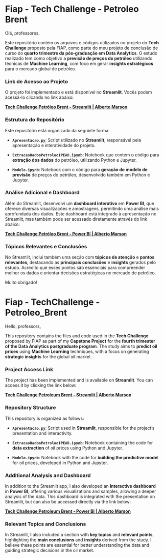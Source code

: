 # Fiap - Tech Challenge - Petroleo Brent

Olá, professores,

Este repositório contém os arquivos e códigos utilizados no projeto do **Tech Challenge** proposto pela FIAP, como parte do meu projeto de conclusão de curso do **quarto trimestre da pós-graduação em Data Analytics**. O estudo realizado tem como objetivo a **previsão de preços do petróleo** utilizando técnicas de **Machine Learning**, com foco em gerar **insights estratégicos** para o mercado global de petróleo.

### Link de Acesso ao Projeto

O projeto foi implementado e está disponível no **Streamlit**. Vocês podem acessá-lo clicando no link abaixo:

[**Tech Challenge Petróleo Brent - Streamlit | Alberto Marson**](https://fiaptechchallengebrent.streamlit.app/)

### Estrutura do Repositório

Este repositório está organizado da seguinte forma:

- **`Apresentacao.py`**: Script utilizado no **Streamlit**, responsável pela apresentação e interatividade do projeto.
  
- **`ExtracaoDadosPetroleoIPEAD.ipynb`**: Notebook que contém o código para **extração dos dados** do petróleo, utilizando Python e Jupyter. 

- **`Modelo.ipynb`**: Notebook com o código para **geração do modelo de previsão** de preços do petróleo, desenvolvido também em Python e Jupyter.

### Análise Adicional e Dashboard

Além do Streamlit, desenvolvi um **dashboard interativo** em **Power BI**, que oferece diversas visualizações e amostragens, permitindo uma análise mais aprofundada dos dados. Este dashboard está integrado à apresentação no Streamlit, mas também pode ser acessado diretamente através do link abaixo:

[**Tech Challenge Petróleo Brent - Power BI | Alberto Marson**](https://app.powerbi.com/view?r=eyJrIjoiOTdjZjRhNGEtZjFkNi00ZjIzLWJlODEtNWU3YjkxMWY5ZTNhIiwidCI6IjExZGJiZmUyLTg5YjgtNDU0OS1iZTEwLWNlYzM2NGU1OTU1MSIsImMiOjR9)

### Tópicos Relevantes e Conclusões

No Streamlit, incluí também uma seção com **tópicos de atenção** e **pontos relevantes**, destacando as **principais conclusões** e **insights** gerados pelo estudo. Acredito que esses pontos são essenciais para compreender melhor os dados e orientar decisões estratégicas no mercado de petróleo.

Muito obrigado! 

# Fiap - TechChallenge - Petroleo_Brent

Hello, professors,

This repository contains the files and code used in the **Tech Challenge** proposed by FIAP as part of my **Capstone Project** for the **fourth trimester of the Data Analytics postgraduate program**. The study aims to **predict oil prices** using **Machine Learning** techniques, with a focus on generating **strategic insights** for the global oil market.

### Project Access Link

The project has been implemented and is available on **Streamlit**. You can access it by clicking the link below:

[**Tech Challenge Petroleum Brent - Streamlit | Alberto Marson**](https://fiaptechchallengebrent.streamlit.app/)

### Repository Structure

This repository is organized as follows:

- **`Apresentacao.py`**: Script used in **Streamlit**, responsible for the project’s presentation and interactivity.
  
- **`ExtracaoDadosPetroleoIPEAD.ipynb`**: Notebook containing the code for **data extraction** of oil prices using Python and Jupyter.

- **`Modelo.ipynb`**: Notebook with the code for **building the predictive model** for oil prices, developed in Python and Jupyter.

### Additional Analysis and Dashboard

In addition to the Streamlit app, I also developed an **interactive dashboard** in **Power BI**, offering various visualizations and samples, allowing a deeper analysis of the data. This dashboard is integrated with the presentation on Streamlit, but can also be accessed directly via the link below:

[**Tech Challenge Petroleum Brent - Power BI | Alberto Marson**](https://app.powerbi.com/view?r=eyJrIjoiOTdjZjRhNGEtZjFkNi00ZjIzLWJlODEtNWU3YjkxMWY5ZTNhIiwidCI6IjExZGJiZmUyLTg5YjgtNDU0OS1iZTEwLWNlYzM2NGU1OTU1MSIsImMiOjR9)

### Relevant Topics and Conclusions

In Streamlit, I also included a section with **key topics** and **relevant points**, highlighting the **main conclusions** and **insights** derived from the study. I believe these points are essential for better understanding the data and guiding strategic decisions in the oil market.

